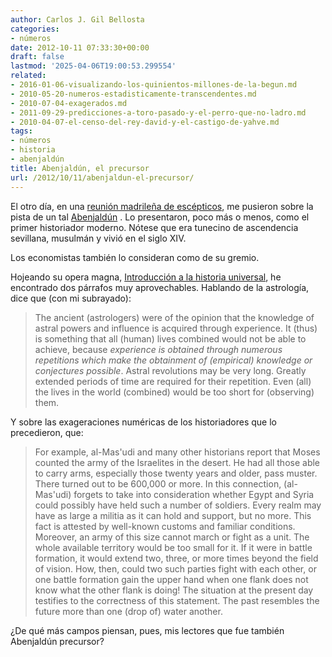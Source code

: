 ```yaml
---
author: Carlos J. Gil Bellosta
categories:
- números
date: 2012-10-11 07:33:30+00:00
draft: false
lastmod: '2025-04-06T19:00:53.299554'
related:
- 2016-01-06-visualizando-los-quinientos-millones-de-la-begun.md
- 2010-05-20-numeros-estadisticamente-transcendentes.md
- 2010-07-04-exagerados.md
- 2011-09-29-predicciones-a-toro-pasado-y-el-perro-que-no-ladro.md
- 2010-04-07-el-censo-del-rey-david-y-el-castigo-de-yahve.md
tags:
- números
- historia
- abenjaldún
title: Abenjaldún, el precursor
url: /2012/10/11/abenjaldun-el-precursor/
---
```


El otro día, en una [reunión madrileña de escépticos](http://todoloqueseaverdad.blogspot.com.es/2012/10/la-edad-media-en-escepticos-en-el-pub.html), me pusieron sobre la pista de un tal [Abenjaldún](http://es.wikipedia.org/wiki/Ibn_Jald%C3%BAn) . Lo presentaron, poco más o menos, como el primer historiador moderno. Nótese que era tunecino de ascendencia sevillana, musulmán y vivió en el siglo XIV.

Los economistas también lo consideran como de su gremio.

Hojeando su opera magna, [Introducción a la historia universal](http://es.wikipedia.org/wiki/Muqaddima), he encontrado dos párrafos muy aprovechables. Hablando de la astrología, dice que (con mi subrayado):

>The ancient (astrologers) were of the opinion that the knowledge of astral powers and influence is acquired through experience. It (thus) is something that all (human) lives combined would not be able to achieve, because _experience is obtained through numerous repetitions which make the obtainment of (empirical) knowledge or conjectures possible_. Astral revolutions may be very long. Greatly extended periods of time are required for their repetition. Even (all) the lives in the world (combined) would be too short for (observing) them.

Y sobre las exageraciones numéricas de los historiadores que lo precedieron, que:

>For example, al-Mas'udi and many other historians report that Moses counted the army of the Israelites in the desert. He had all those able to carry arms, especially those twenty years and older, pass muster. There turned out to be 600,000 or more. In this connection, (al-Mas'udi) forgets to take into consideration whether Egypt and Syria could possibly have held such a number of soldiers. Every realm may have as large a militia as it can hold and support, but no more. This fact is attested by well-known customs and familiar conditions. Moreover, an army of this size cannot march or fight as a unit. The whole available territory would be too small for it. If it were in battle formation, it would extend two, three, or more times beyond the field of vision. How, then, could two such parties fight with each other, or one battle formation gain the upper hand when one flank does not know what the other flank is doing! The situation at the present day testifies to the correctness of this statement. The past resembles the future more than one (drop of) water another.

¿De qué más campos piensan, pues, mis lectores que fue también Abenjaldún precursor?